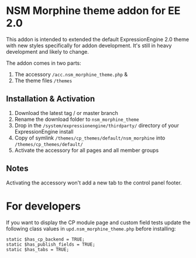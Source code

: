 NSM Morphine theme addon for EE 2.0
===================================

This addon is intended to extended the default ExpressionEngine 2.0 theme with new styles specifically for addon development. It's still in heavy development and likely to change.

The addon comes in two parts:

1. The accessory `/acc.nsm_morphine_theme.php` &
2. The theme files `/themes`

Installation & Activation
-------------------------

1. Download the latest tag / or master branch
2. Rename the download folder to `nsm_morphine_theme`
3. Drop in the `/system/expressionengine/thirdparty/` directory of your ExpressionEngine install
4. Copy of symlink `/themes/cp_themes/default/nsm_morphine` into `/themes/cp_themes/default/`
5. Activate the accessory for all pages and all member groups

Notes
-----

Activating the accessory won't add a new tab to the control panel footer.

For developers
==============

If you want to display the CP module page and custom field tests update the following class values in `upd.nsm_morphine_theme.php` before installing:

	static $has_cp_backend = TRUE;
	static $has_publish_fields = TRUE;
	static $has_tabs = TRUE;